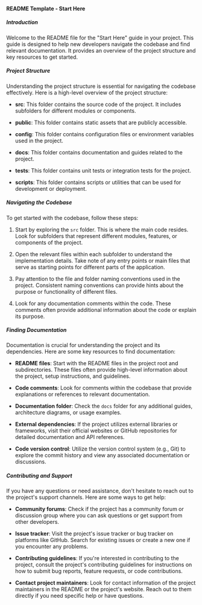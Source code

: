 #### README Template - Start Here

##### Introduction

Welcome to the README file for the "Start Here" guide in your project. This guide is designed to help new developers navigate the codebase and find relevant documentation. It provides an overview of the project structure and key resources to get started.

##### Project Structure

Understanding the project structure is essential for navigating the codebase effectively. Here is a high-level overview of the project structure:

- **src**: This folder contains the source code of the project. It includes subfolders for different modules or components.

- **public**: This folder contains static assets that are publicly accessible.

- **config**: This folder contains configuration files or environment variables used in the project.

- **docs**: This folder contains documentation and guides related to the project.

- **tests**: This folder contains unit tests or integration tests for the project.

- **scripts**: This folder contains scripts or utilities that can be used for development or deployment.

##### Navigating the Codebase

To get started with the codebase, follow these steps:

1. Start by exploring the `src` folder. This is where the main code resides. Look for subfolders that represent different modules, features, or components of the project.

2. Open the relevant files within each subfolder to understand the implementation details. Take note of any entry points or main files that serve as starting points for different parts of the application.

3. Pay attention to the file and folder naming conventions used in the project. Consistent naming conventions can provide hints about the purpose or functionality of different files.

4. Look for any documentation comments within the code. These comments often provide additional information about the code or explain its purpose.

##### Finding Documentation

Documentation is crucial for understanding the project and its dependencies. Here are some key resources to find documentation:

- **README files**: Start with the README files in the project root and subdirectories. These files often provide high-level information about the project, setup instructions, and guidelines.

- **Code comments**: Look for comments within the codebase that provide explanations or references to relevant documentation.

- **Documentation folder**: Check the `docs` folder for any additional guides, architecture diagrams, or usage examples.

- **External dependencies**: If the project utilizes external libraries or frameworks, visit their official websites or GitHub repositories for detailed documentation and API references.

- **Code version control**: Utilize the version control system (e.g., Git) to explore the commit history and view any associated documentation or discussions.

##### Contributing and Support

If you have any questions or need assistance, don't hesitate to reach out to the project's support channels. Here are some ways to get help:

- **Community forums**: Check if the project has a community forum or discussion group where you can ask questions or get support from other developers.

- **Issue tracker**: Visit the project's issue tracker or bug tracker on platforms like GitHub. Search for existing issues or create a new one if you encounter any problems.

- **Contributing guidelines**: If you're interested in contributing to the project, consult the project's contributing guidelines for instructions on how to submit bug reports, feature requests, or code contributions.

- **Contact project maintainers**: Look for contact information of the project maintainers in the README or the project's website. Reach out to them directly if you need specific help or have questions.
